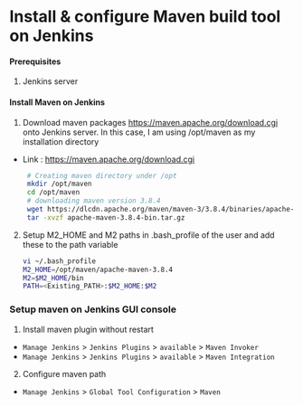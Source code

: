 #  Install & configure Maven build tool on Jenkins

#### Prerequisites
1. Jenkins server

#### Install Maven on Jenkins
1. Download maven packages https://maven.apache.org/download.cgi onto Jenkins server. 
In this case, I am using /opt/maven as my installation directory
 - Link : https://maven.apache.org/download.cgi
    ```sh
     # Creating maven directory under /opt
     mkdir /opt/maven
     cd /opt/maven
     # downloading maven version 3.8.4
     wget https://dlcdn.apache.org/maven/maven-3/3.8.4/binaries/apache-maven-3.8.4-bin.tar.gz
     tar -xvzf apache-maven-3.8.4-bin.tar.gz
     ```
	
2. Setup M2_HOME and M2 paths in .bash_profile of the user and add these to the path variable
   ```sh
   vi ~/.bash_profile
   M2_HOME=/opt/maven/apache-maven-3.8.4
   M2=$M2_HOME/bin
   PATH=<Existing_PATH>:$M2_HOME:$M2
   ```

### Setup maven on Jenkins GUI console
1. Install maven plugin without restart  
  - `Manage Jenkins` > `Jenkins Plugins` > `available` > `Maven Invoker`
  - `Manage Jenkins` > `Jenkins Plugins` > `available` > `Maven Integration`

2. Configure maven path
  - `Manage Jenkins` > `Global Tool Configuration` > `Maven`

